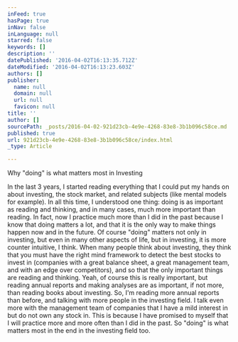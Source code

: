 ```yaml
---
inFeed: true
hasPage: true
inNav: false
inLanguage: null
starred: false
keywords: []
description: ''
datePublished: '2016-04-02T16:13:35.712Z'
dateModified: '2016-04-02T16:13:23.603Z'
authors: []
publisher:
  name: null
  domain: null
  url: null
  favicon: null
title: ''
author: []
sourcePath: _posts/2016-04-02-921d23cb-4e9e-4268-83e8-3b1b096c58ce.md
published: true
url: 921d23cb-4e9e-4268-83e8-3b1b096c58ce/index.html
_type: Article

---
```

Why "doing" is what matters most in Investing

In the last 3 years, I started reading everything that I could put my hands on about investing, the stock market, and related subjects (like mental models for example). In all this time, I understood one thing: doing is as important as reading and thinking, and in many cases, much more important than reading.
In fact, now I practice much more than I did in the past because I know that doing matters a lot, and that it is the only way to make things happen now and in the future.
Of course "doing" matters not only in investing, but even in many other aspects of life, but in investing, it is more counter intuitive, I think.
When many people think about investing, they think that you must have the right mind framework to detect the best stocks to invest in (companies with a great balance sheet, a great management team, and with an edge over competitors), and so that the only important things are reading and thinking.
Yeah, of course this is really important, but reading annual reports and making analyses are as important, if not more, than reading books about investing.
So, I'm reading more annual reports than before, and talking with more people in the investing field. I talk even more with the management team of companies that I have a mild interest in but do not own any stock in.
This is because I have promised to myself that I will practice more and more often than I did in the past.
So "doing" is what matters most in the end in the investing field too.